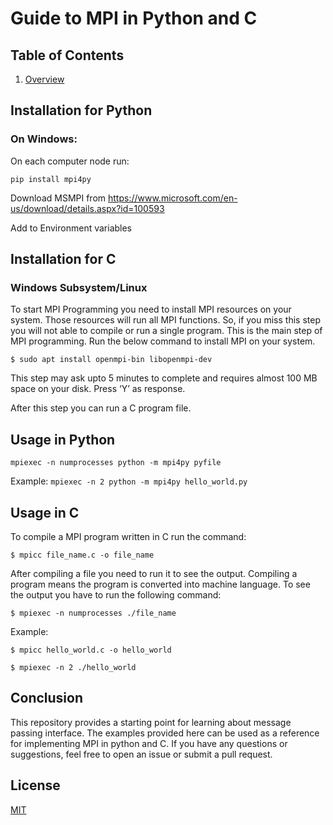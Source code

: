 # Guide to MPI in Python and C

## Table of Contents

1. [Overview](https://github.com/japnitahuja/guide-to-mpi/blob/main/documentation/Overview.md)

## Installation for Python

### On Windows:

On each computer node run:

```
pip install mpi4py
```

Download MSMPI from https://www.microsoft.com/en-us/download/details.aspx?id=100593

Add to Environment variables

## Installation for C

### Windows Subsystem/Linux

To start MPI Programming you need to install MPI resources on your system. Those resources will run all MPI functions. So, if you miss this step you will not able to compile or run a single program. This is the main step of MPI programming. Run the below command to install MPI on your system.

`$ sudo apt install openmpi-bin libopenmpi-dev`

This step may ask upto 5 minutes to complete and requires almost 100 MB space on your disk. Press ‘Y’ as response.

After this step you can run a C program file.

## Usage in Python

`mpiexec -n numprocesses python -m mpi4py pyfile`

Example:
`mpiexec -n 2 python -m mpi4py hello_world.py`

## Usage in C

To compile a MPI program written in C run the command:

`$ mpicc file_name.c -o file_name`

After compiling a file you need to run it to see the output. Compiling a program means the program is converted into machine language. To see the output you have to run the following command:

`$ mpiexec -n numprocesses ./file_name`

Example:

`$ mpicc hello_world.c -o hello_world`

`$ mpiexec -n 2 ./hello_world`

## Conclusion

This repository provides a starting point for learning about message passing interface. The examples provided here can be used as a reference for implementing MPI in python and C. If you have any questions or suggestions, feel free to open an issue or submit a pull request.

## License

[MIT](https://choosealicense.com/licenses/mit/)
